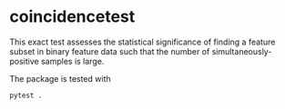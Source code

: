 # coincidencetest

This exact test assesses the statistical significance of finding a feature subset in binary feature data such that the number of simultaneously-positive samples is large.

The package is tested with
```bash
pytest .
```
